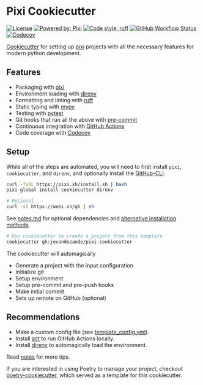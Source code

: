 # Pixi Cookiecutter
[![License](https://img.shields.io/github/license/jevandezande/pixi-cookiecutter)](https://github.com/jevandezande/pixi-cookiecutter/blob/master/LICENSE)
[![Powered by: Pixi](https://img.shields.io/badge/Powered_by-Pixi-facc15)](https://pixi.sh)
[![Code style: ruff](https://img.shields.io/badge/code%20style-ruff-000000.svg)](https://github.com/astral-sh/ruff)
[![GitHub Workflow Status](https://img.shields.io/github/actions/workflow/status/jevandezande/pixi-cookiecutter/test.yml?branch=master&logo=github-actions)](https://github.com/jevandezande/pixi-cookiecutter/actions/)
[![Codecov](https://img.shields.io/codecov/c/github/jevandezande/pixi-cookiecutter)](https://app.codecov.io/github/jevandezande/pixi-cookiecutter)

[Cookiecutter](https://github.com/audreyr/cookiecutter) for setting up [pixi](https://pixi.sh/) projects with all the necessary features for modern python development.

## Features
- Packaging with [pixi](https://prefix.dev/)
- Environment loading with [direnv](https://direnv.net/)
- Formatting and linting with [ruff](https://github.com/charliermarsh/ruff)
- Static typing with [mypy](http://mypy-lang.org/)
- Testing with [pytest](https://docs.pytest.org/en/latest/)
- Git hooks that run all the above with [pre-commit](https://pre-commit.com/)
- Continuous integration with [GitHub Actions](https://github.com/features/actions)
- Code coverage with [Codecov](https://docs.codecov.com/docs)


## Setup
While all of the steps are automated, you will need to first install `pixi`, `cookiecutter`, and `direnv`, and optionally install the [GitHub-CLI](https://cli.github.com/).

```sh
curl -fsSL https://pixi.sh/install.sh | bash
pixi global install cookiecutter direnv

# Optional
curl -sS https://webi.sh/gh | sh
```
See [notes.md](notes.md#Project-Tools) for optional dependencies and [alternative installation methods](notes.md#Alternative-installation-methods).

```sh
# Use cookiecutter to create a project from this template
cookiecutter gh:jevandezande/pixi-cookiecutter
```

The cookiecutter will automagically
- Generate a project with the input configuration
- Initialize git
- Setup environment
- Setup pre-commit and pre-push hooks
- Make initial commit
- Sets up remote on GitHub (optional)


## Recommendations
- Make a custom config file (see [template_config.yml](template_config.yml)).
- Install [act](https://github.com/nektos/act) to run GitHub Actions locally.
- Install [direnv](https://pixi.sh/latest/features/environment/#using-pixi-with-direnv) to automagically load the environment.

Read [notes](notes.md) for more tips.

If you are interested in using Poetry to manage your project, checkout [poetry-cookiecutter](https://github.com/jevandezande/poetry-cookiecutter), which served as a template for this cookiecutter.
